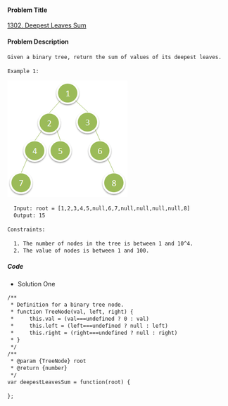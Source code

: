 #### Problem Title
[1302. Deepest Leaves Sum](https://leetcode.com/problems/deepest-leaves-sum/)
#### Problem Description
```
Given a binary tree, return the sum of values of its deepest leaves.

Example 1:
```
![1](../../assets/tree/2020-10-30/medium_1.png)
```
  Input: root = [1,2,3,4,5,null,6,7,null,null,null,null,8]
  Output: 15

Constraints:

  1. The number of nodes in the tree is between 1 and 10^4.
  2. The value of nodes is between 1 and 100.
```

##### Code

- Solution One
```
/**
 * Definition for a binary tree node.
 * function TreeNode(val, left, right) {
 *     this.val = (val===undefined ? 0 : val)
 *     this.left = (left===undefined ? null : left)
 *     this.right = (right===undefined ? null : right)
 * }
 */
/**
 * @param {TreeNode} root
 * @return {number}
 */
var deepestLeavesSum = function(root) {
    
};
```
